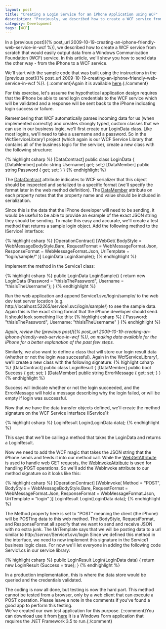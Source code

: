 ```yaml
---
layout: post
title: "Creating a Login Service for an iPhone Application using WCF"
description: "Previously, we described how to create a WCF service from scratch that would easily output data from a Windows Communication Foundation (WCF) service.   In this article, we'll show you how to send data the other way - from the iPhone to a WCF service."
category: Development
tags: [WCF]
---
```


In a [previous post]({% post_url 2009-10-19-creating-an-iphone-friendly-web-service-in-wcf %}), we described how to create a WCF service from scratch that would easily output data from a Windows Communication Foundation (WCF) service.   In this article, we'll show you how to send data the other way - from the iPhone to a WCF service.

We'll start with the sample code that was built using the instructions in the [previous post]({% post_url 2009-10-19-creating-an-iphone-friendly-web-service-in-wcf %}).  {::comment}Again it is available <a href="http://avaimobile.com/Portals/32035/blogcontent/wcfservicelibrary1.zip">here</a>.{:/comment}

For this exercise, let's assume the hypothetical application design requires that the iPhone be able to send login credentials to the WCF service which will be validated and a response will be sent back to the iPhone indicating login success or failure. 

Remembering that WCF automatically parses incoming data for us (when implemented correctly) and creates strongly typed, custom classes that we can use in our business logic, we'll first create our LoginData class.  Like most logins, we'll need to take a username and a password.  So in the WcfServiceLibrary1 project (which again is our WCF Service Library that contains all of the business logic for the service), create a new class with the following structure:

{% highlight csharp %}
[DataContract]
public class LoginData
{
    [DataMember]
    public string Username{ get; set;}
    [DataMember]
    public string Password { get; set; }
}
{% endhighlight %}

The [DataContract](http://msdn.microsoft.com/en-us/library/system.runtime.serialization.datacontractattribute.aspx) attribute indicates to WCF serializer that this object should be inspected and serialized to a specific format (we'll specify the format later in the web method definition).   The [DataMember](http://msdn.microsoft.com/en-us/library/system.runtime.serialization.datamemberattribute.aspx) attribute on each property notes that the property name and value should be included in serialization.

Since this is the data that the iPhone developer will need to be sending, it would be useful to be able to provide an example of the exact JSON string they should be sending.  To make this easy and accurate, we'll create a test method that returns a sample login object.    Add the following method to the IService1 interface:

{% highlight csharp %}
[OperationContract]
[WebGet(
    BodyStyle = WebMessageBodyStyle.Bare,
    RequestFormat = WebMessageFormat.Json,
    ResponseFormat = WebMessageFormat.Json,
    UriTemplate = "login/sample/"
    )]
LoginData LoginSample();
{% endhighlight %}


Implement the method in the Service1 class:

{% highlight csharp %}
public LoginData LoginSample()
{
    return new LoginData {Password = "thisIsThePassword", Username = "thisIsTheUsername"};
}
{% endhighlight %}

Run the web application and append Service1.svc/login/sample/ to the web dev test server location (e.g. http://localhost:52265/service1.svc/login/sample/) to see the sample data.  Again this is the exact string format that the iPhone developer should send.
It should look something like this:
{% highlight csharp %}
{
     Password: "thisIsThePassword",
     Username: "thisIsTheUsername"
}
{% endhighlight %}


*Again, review the [previous post]({% post_url 2009-10-19-creating-an-iphone-friendly-web-service-in-wcf %}), on making data available for the iPhone for a better explanation of the past few steps.*


Similarly, we also want to define a class that will store our login result data (whether or not the login was successful).  Again in the WcfServiceLibrary1, we'll create a new class with the following signature:
{% highlight csharp %}
[DataContract]
public class LoginResult
{
    [DataMember]
    public bool Success { get; set; }
    [DataMember]
    public string ErrorMessage { get; set; }
}
{% endhighlight %}

Success will indicate whether or not the login succeeded, and the ErrorMessage will hold a message describing why the login failed, or will be empty if login was successful.

Now that we have the data transfer objects defined, we'll create the method signature on the WCF Service Interface (IService1):

{% highlight csharp %}
LoginResult Login(LoginData data);
{% endhighlight %}

This says that we'll be calling a method that takes the LoginData and returns a LoginResult.  

Now we need to add the WCF magic that takes the JSON string that the iPhone sends and feeds it into our method call.  While the [WebGetAttribute](http://msdn.microsoft.com/en-us/library/system.servicemodel.web.webgetattribute.aspx) is used to handle web GET requests, the [WebInvokeAttribute](http://msdn.microsoft.com/en-us/library/system.servicemodel.web.webinvokeattribute.aspx) is used for handling POST operations.  So we'll add the WebInvoke attribute to our method signature so it looks like this:

{% highlight csharp %}
[OperationContract]
[WebInvoke(
    Method = "POST",
    BodyStyle = WebMessageBodyStyle.Bare,
    RequestFormat = WebMessageFormat.Json,
    ResponseFormat = WebMessageFormat.Json,
    UriTemplate = "login"
    )]
LoginResult Login(LoginData data);
{% endhighlight %}

The Method property here is set to "POST" meaning the client (the iPhone) will be POSTing data to this web method.  The BodyStyle, RequestFormat, and ResponseFormat all specify that we want to send and receive JSON with no extra junk.   The UriTemplate says that we will be posting data to a url similar to http://*server*/Service1.svc/login
Since we defined this method in the interface, we need to now implement this signature in the Service1 business logic class.  For now we'll let everyone in adding the following code Servic1.cs in our service library:

{% highlight csharp %}
public LoginResult Login(LoginData data)
{
    return new LoginResult {Success = true};
}
{% endhighlight %}

In a production implementation, this is where the data store would be queried and the credentials validated.  

The coding is now all done, but testing is now the hard part.   This method cannot be tested from a browser, only by a web client that can execute a POST operation.   Please leave a note in the comments if you've found a good app to perform this testing.  
We've created our own test application for this purpose.  {::comment}You can download use it from [here](http://avaimobile.com/Portals/32035/blogcontent/webclienttester.zip)  It is a Windows Form application that requires the .NET Framework 3.5 to run.{:/comment}